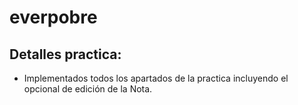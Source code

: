 # everpobre

## Detalles practica:
- Implementados todos los apartados de la practica incluyendo el opcional de edición de la Nota.


